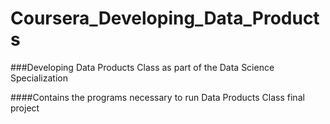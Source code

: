 # Coursera_Developing_Data_Products
###Developing Data Products Class as part of the Data Science Specialization

####Contains the programs necessary to run Data Products Class final project

